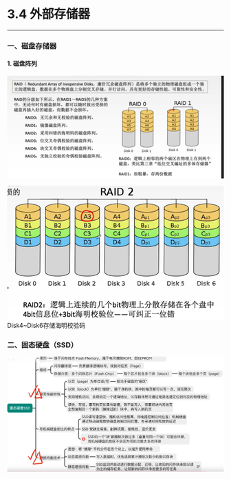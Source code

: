 # 3.4 外部存储器

---

### 一、磁盘存储器

#### 1. 磁盘阵列

![](assets/Pasted%20image%2020250722174744.png)

![](assets/Pasted%20image%2020250722174829.png)
Disk4~Disk6存储海明校验码

### 二、固态硬盘（SSD）


![](assets/Pasted%20image%2020250723152821.png)
